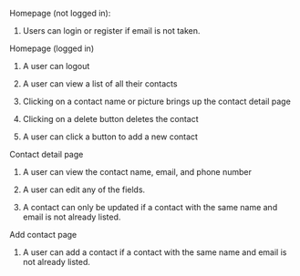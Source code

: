 Homepage (not logged in):

  1. Users can login or register if email is not taken.
  
Homepage (logged in)

  1. A user can logout
  
  2. A user can view a list of all their contacts
  
  3. Clicking on a contact name or picture brings up the contact detail page
  
  4. Clicking on a delete button deletes the contact
  
  5. A user can click a button to add a new contact
  
Contact detail page

  1. A user can view the contact name, email, and phone number
  
  2. A user can edit any of the fields.
  
  3. A contact can only be updated if a contact with the same name and email is not already listed.

Add contact page
  
  1. A user can add a contact if a contact with the same name and email is not already listed.
